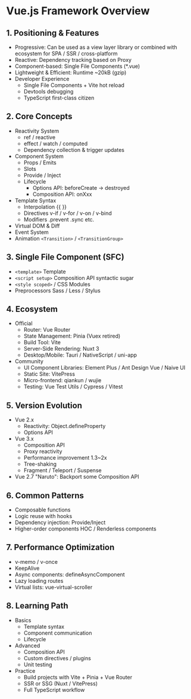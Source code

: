 # Vue.js Framework Overview

## 1. Positioning & Features

- Progressive: Can be used as a view layer library or combined with ecosystem for SPA / SSR / cross-platform
- Reactive: Dependency tracking based on Proxy
- Component-based: Single File Components (\*.vue)
- Lightweight & Efficient: Runtime ~20kB (gzip)
- Developer Experience
  - Single File Components + Vite hot reload
  - Devtools debugging
  - TypeScript first-class citizen

## 2. Core Concepts

- Reactivity System
  - ref / reactive
  - effect / watch / computed
  - Dependency collection & trigger updates
- Component System
  - Props / Emits
  - Slots
  - Provide / Inject
  - Lifecycle
    - Options API: beforeCreate -> destroyed
    - Composition API: onXxx
- Template Syntax
  - Interpolation {{ }}
  - Directives v-if / v-for / v-on / v-bind
  - Modifiers .prevent .sync etc.
- Virtual DOM & Diff
- Event System
- Animation `<Transition>` / `<TransitionGroup>`

## 3. Single File Component (SFC)

- `<template>` Template
- `<script setup>` Composition API syntactic sugar
- `<style scoped>` / CSS Modules
- Preprocessors Sass / Less / Stylus

## 4. Ecosystem

- Official
  - Router: Vue Router
  - State Management: Pinia (Vuex retired)
  - Build Tool: Vite
  - Server-Side Rendering: Nuxt 3
  - Desktop/Mobile: Tauri / NativeScript / uni-app
- Community
  - UI Component Libraries: Element Plus / Ant Design Vue / Naive UI
  - Static Site: VitePress
  - Micro-frontend: qiankun / wujie
  - Testing: Vue Test Utils / Cypress / Vitest

## 5. Version Evolution

- Vue 2.x
  - Reactivity: Object.defineProperty
  - Options API
- Vue 3.x
  - Composition API
  - Proxy reactivity
  - Performance improvement 1.3~2x
  - Tree-shaking
  - Fragment / Teleport / Suspense
- Vue 2.7 "Naruto": Backport some Composition API

## 6. Common Patterns

- Composable functions
- Logic reuse with hooks
- Dependency injection: Provide/Inject
- Higher-order components HOC / Renderless components

## 7. Performance Optimization

- v-memo / v-once
- KeepAlive
- Async components: defineAsyncComponent
- Lazy loading routes
- Virtual lists: vue-virtual-scroller

## 8. Learning Path

- Basics
  - Template syntax
  - Component communication
  - Lifecycle
- Advanced
  - Composition API
  - Custom directives / plugins
  - Unit testing
- Practice
  - Build projects with Vite + Pinia + Vue Router
  - SSR or SSG (Nuxt / VitePress)
  - Full TypeScript workflow
